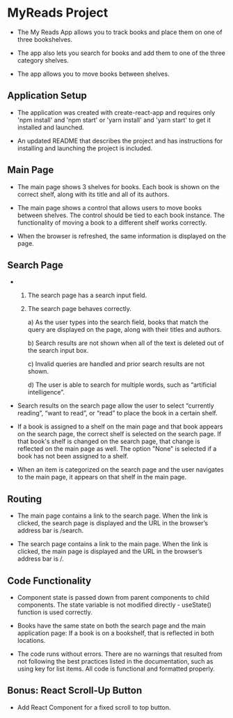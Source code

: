 # MyReads Project
* The My Reads App allows you to track books and place them on one of three bookshelves.

* The app also lets you search for books and add them to one of the three category shelves.

* The app allows you to move books between shelves.

## Application Setup
* The application was created with create-react-app and requires only 'npm install' and 'npm start' or 'yarn install' and 'yarn start' to get it installed and launched.

* An updated README that describes the project and has instructions for installing and launching the project is included.

## Main Page
* The main page shows 3 shelves for books. Each book is shown on the correct shelf, along with its title and all of its authors.

* The main page shows a control that allows users to move books between shelves. The control should be tied to each book instance. The functionality of moving a book to a different shelf works correctly.

* When the browser is refreshed, the same information is displayed on the page.

## Search Page
* 1) The search page has a search input field.
  2) The search page behaves correctly.
  
      a) As the user types into the search field, books that match the query are displayed on the page, along with their titles and authors.

      b) Search results are not shown when all of the text is deleted out of the search input box.

      c) Invalid queries are handled and prior search results are not shown.

      d) The user is able to search for multiple words, such as “artificial intelligence”.

* Search results on the search page allow the user to select “currently reading”, “want to read”, or “read” to place the book in a certain shelf.

* If a book is assigned to a shelf on the main page and that book appears on the search page, the correct shelf is selected on the search page. If that book's shelf is changed on the search page, that change is reflected on the main page as well. The option "None" is selected if a book has not been assigned to a shelf.

* When an item is categorized on the search page and the user navigates to the main page, it appears on that shelf in the main page.

## Routing
* The main page contains a link to the search page. When the link is clicked, the search page is displayed and the URL in the browser’s address bar is /search.

* The search page contains a link to the main page. When the link is clicked, the main page is displayed and the URL in the browser’s address bar is /.

## Code Functionality
* Component state is passed down from parent components to child components. The state variable is not modified directly - useState() function is used correctly.

* Books have the same state on both the search page and the main application page: If a book is on a bookshelf, that is reflected in both locations.

* The code runs without errors. There are no warnings that resulted from not following the best practices listed in the documentation, such as using key for list items. All code is functional and formatted properly.

## Bonus: React Scroll-Up Button
* Add React Component for a fixed scroll to top button.
